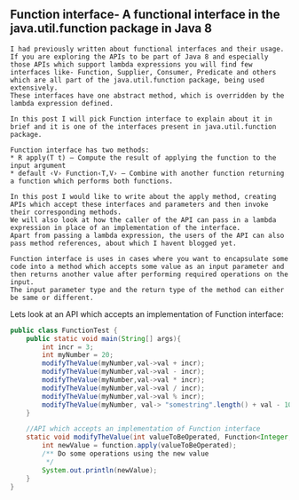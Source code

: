## Function interface- A functional interface in the java.util.function package in Java 8
    I had previously written about functional interfaces and their usage. 
    If you are exploring the APIs to be part of Java 8 and especially those APIs which support lambda expressions you will find few interfaces like- Function, Supplier, Consumer, Predicate and others which are all part of the java.util.function package, being used extensively. 
    These interfaces have one abstract method, which is overridden by the lambda expression defined.
    
    In this post I will pick Function interface to explain about it in brief and it is one of the interfaces present in java.util.function package.
    
    Function interface has two methods:
    * R apply(T t) – Compute the result of applying the function to the input argument
    * default ‹V› Function‹T,V› – Combine with another function returning a function which performs both functions.
    
    In this post I would like to write about the apply method, creating APIs which accept these interfaces and parameters and then invoke their corresponding methods. 
    We will also look at how the caller of the API can pass in a lambda expression in place of an implementation of the interface. 
    Apart from passing a lambda expression, the users of the API can also pass method references, about which I havent blogged yet.
    
    Function interface is uses in cases where you want to encapsulate some code into a method which accepts some value as an input parameter and then returns another value after performing required operations on the input. 
    The input parameter type and the return type of the method can either be same or different.
    
Lets look at an API which accepts an implementation of Function interface:    
```Java
public class FunctionTest {
    public static void main(String[] args){
        int incr = 3;
        int myNumber = 20;
        modifyTheValue(myNumber,val->val + incr);
        modifyTheValue(myNumber,val->val - incr);
        modifyTheValue(myNumber,val->val * incr);
        modifyTheValue(myNumber,val->val / incr);
        modifyTheValue(myNumber,val->val % incr);
        modifyTheValue(myNumber, val-> "somestring".length() + val - 100);
    }

    //API which accepts an implementation of Function interface
    static void modifyTheValue(int valueToBeOperated, Function<Integer,Integer> function){
        int newValue = function.apply(valueToBeOperated);
        /** Do some operations using the new value
         */
        System.out.println(newValue);
    }
}
```